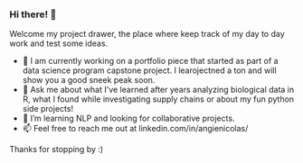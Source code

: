 ### Hi there! 👋

Welcome my project drawer, the place where keep track of my day to day work and test some ideas.
- 🔭    I am currently working on a portfolio piece that started as part of a data science program capstone project. I learojectned a ton and will show you a good sneek peak soon.
- 💬    Ask me about what I've learned after years analyzing biological data in R, what I found while investigating supply chains or about my fun python side projects!
- 🌱    I’m learning NLP and looking for collaborative projects.
- 📫    Feel free to reach me out at linkedin.com/in/angienicolas/

Thanks for stopping by :)

<!--
**angienic/angienic** is a ✨ _special_ ✨ repository because its `README.md` (this file) appears on your GitHub profile.

Here are some ideas to get you started:

- 🔭 I’m currently working on ...
- 🌱 I’m currently learning ...
- 👯 I’m looking to collaborate on ...
- 🤔 I’m looking for help with ...
- 💬 Ask me about ...
- 📫 How to reach me: ...
- 😄 Pronouns: ...
- ⚡ Fun fact: ...
-->
